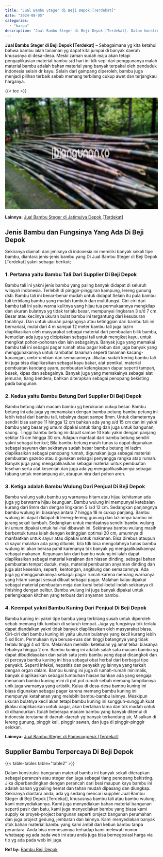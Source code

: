 ```yaml
---
title: "Jual Bambu Steger di Beji Depok [Terdekat]"
date: "2024-08-05"
categories: 
  - "harga"
description: "Jual Bambu Steger di Beji Depok [Terdekat]. Dalam konstruksi bangunan material bambu ini banyak sekali diterapkan sebagai perancah atau steger dan juga sebag..."
---
```


**Jual Bambu Steger di Beji Depok \[Terdekat\]** – Sebagaimana yg kita ketahui bahwa bambu ialah tanaman yg dapat kita jumpai di banyak daerah khususnya di desa-desa. Meski zaman sudah maju akan tetapi pengaplikasian material bambu s/d hari ini tdk sepi dari penggunanya malah material bambu adalah bahan material yang banyak terpakai oleh penduduk indonesia selain dr kayu. Selain dari gampang diperoleh, bambu juga menjadi pilihan terbaik sebab memang terbilang cukup awet dan terjangkau harganya.

{{< toc >}}

![Jual Bambu Steger di Beji Depok [Terdekat]](/images/jual-bambu-tali-11.png)

**Lainnya:** [Jual Bambu Steger di Jatimulya Depok \[Terdekat\]](https://bambu.bangunan.co/jual-bambu-steger-di-jatimulya-depok-terdekat/)

## Jenis Bambu dan Fungsinya Yang Ada Di Beji Depok

Sekiranya diamati dari jenisnya di indonesia ini memiliki banyak sekali tipe bambu, diantara jenis-jenis bambu yang Di Jual Bambu Steger di Beji Depok \[Terdekat\] yakni sebagai berikut;

### 1\. Pertama yaitu Bambu Tali Dari Supplier Di Beji Depok

Bambu tali ini yakni jenis bambu yang paling banyak didapat di seluruh wilayah indonesia. Terlebih di pinggir-pinggiran kampung, lereng gunung dsb. Bambu tali ini benar-benar mudah untuk didapat Selain itu pula bambu tali terbilang bambu yang mudah tumbuh dan multifungsi. Ciri-ciri dari bambu tali ini yaitu warna kulitnya yang hijau tua permukaannya mengkilap dan ukuran bulatnya yg tidak terlalu besar, mempunyai lingkaran 3 s/d 7 cm. Besar atau kecilnya ukuran bulat bambu ini tergantung dari kesuburan tanahnya. Dan untuk ukuran panjangnya atau ketinggian dari bambu tali ini bervariasi, mulai dari 4 m sampai 12 meter bambu tali juga lazim diaplikasikan oleh masyarakat sebagai material dari pembuatan bilik bambu, kemudian ada juga yg diciptakan sebagai tali untuk mengikat kayu, untuk mengikat pohon-pohonan dan lain sebagainya. Banyak juga yang memakai bambu tali ini sebagai pagar rumah atau pagar kebun dan juga banyak yang menggunakannya untuk rambatan tanaman seperti tanaman kacang-kacangan, umbi-umbian dan semacamnya. Jikalau sudah kering bambu tali ini juga bisa diaplikasikan sebagai kayu bakar, alat pemikul, material pembuatan kandang ayam, pembuatan kelengkapan dapur seperti tampah, besek, kipas dan sebagainya. Banyak juga yang memakainya sebagai alat jemuran, tiang bendera, bahkan diterapkan sebagai penopang bekisting pada bangunan.

### 2\. Kedua yaitu Bambu Betung Dari Supplier Di Beji Depok

Bambu betung ialah macam bambu yg berukuran cukup besar. Bambu betung ini ada juga yg menamakan dengan bambu petung bambu petung ini lebih tebal dari bambu tali, tebalnya dapat sampe 8mm. Untuk diameternya sendiri bisa sampe 11 hingga 12 cm bahkan ada yang s/d 15 cm dan ini yakni bambu yang besar yg umum dipakai untuk tiang dan juga untuk bangunan, saung. Tinggi bambu betung ini dapat sampe 10 kaki yakni dengan panjang sekitar 15 cm hingga 30 cm. Adapun manfaat dari bambu betung sendiri yakni sebagai berikut; Bila bambu betung masih tunas ia dapat digunakan sebagai sayuran dan sekiranya sudah besar bambu betung ini lazim diaplikasikan sebagai penopang rumah, digunakan juga sebagai material pembuatan gazebo atau digunakan sebagai penyangga rangka atap rumah. Banyak juga yang mengaplikasikan sebagai material untuk pembuatan lesehan serta alat kesenian dan juga ada yg mengaplikasikannya sebagai tabung untuk menampung air, ataupun nira dari pohon aren.

### 3\. Ketiga adalah Bambu Wulung Dari Penjual Di Beji Depok

Bambu wulung yaitu bambu yg warnanya hitam atau hijau kehitaman ada juga yg berwarna hijau keunguan. Bambu wulung ini mempunyai ketebalan kurang dari 8mm dan dengan lingkaran 5 s/d 12 cm. Sedangkan panjangnya bambu wulung ini biasanya antara 7 hingga 18 m cukup panjang. Bambu wulung ini dapat didapat di lereng-lereng gunung dan lazimnya bambu ini jarang sekali tumbuh. Sedangkan untuk manfaatnya sendiri bambu wulung ini umum dipakai untuk hal-hal dibawah ini. Sekiranya bambu wulung masih berbentuk tunas ialah dengan ketinggian optimal 20 cm, umumnya di manfaatkan untuk sayur atau dipakai untuk makanan. Bisa direbus ataupun di sayur malahan ada yang ditumis, bila tdk bisa mengolahnya tunas bambu wulung ini akan berasa pahit karenanya tdk banyak yg mengaplikasikannya sebagai makanan. Kegunaan lain dari bambu wulung ini ialah dapat diaplikasikan sebagai material kerajinan dan hiasan dinding, sebagai bahan pembuatan tempat duduk, meja, material pembuatan anyaman dinding dan juga alat kesenian, seperti; kentongan, angklung dan semacamnya. Ada juga yg menggunakannya sebagai pagar rumah karena memang warnanya yang hitam sangat sesuai dibuat sebagai pagar. Malahan kalau dipakai sebagai material pembuatan meja dan kursi betul-betul indah sekiranya di finishing dengan pelitur. Bambu wulung ini juga banyak dipakai untuk perlengkapan kitchen yang terbuat dari anyaman bambu.

### 4\. Keempat yakni Bambu Kuning Dari Penjual Di Beji Depok

Bambu kuning ini yakni tipe bambu yang terbilang susah untuk diperoleh sebab memang tdk tumbuh di seluruh tempat. Juga yg fungsinya tdk terlalu dapat diandalkan yakni tidak banyak diaplikasikan oleh masyarakat biasa. Ciri-ciri dari bambu kuning ini yaitu ukuran bulatnya yang kecil kurang lebih 5 sd 8cm. Permukaan nya beruas-ruas dan tinggi batangnya yang tidak terlalu tinggi 4 sd 10m. Melainkan memiliki ketebalan yg amat tebal biasanya tebalnya hingga 2 cm. Bambu kuning ini adalah salah satu macam bambu yg dapat dibudidayakan dan salah satu jenis bambu yang dapat dicangkok dan di percaya bambu kuning ini bisa sebagai obat herbal dari berbagai tipe penyakit. Seperti infeksi, hepatitis dan penyakit yg lainnya yang terkait dengan organ dalam. Bambu kuning ini juga di rumah-rumah minimalis, banyak diaplikasikan sebagai tumbuhan hiasan bahkan ada yang sengaja menanam bambu kuning mini di pot pot rumah sebab memang tampilannya unik juga warnanya yang artistik. Kalau di desa-desa bambu kuning ini biasa digunakan sebagai pagar karena memang bambu kuning ini mempunyai ketahanan yang melebihi bambu-bambu lainnya. Meskipun ukuran bulatnya kecil akan tetapi bambu kuning ini sungguh-sungguh kuat jikalau diaplikasikan untuk pagar, akan bertahan lama dan tdk mudah untuk di dihancurkan. Itulah beberapa macam bambu yang banyak ditemui di indonesia terutama di daerah-daerah yg banyak terkandung air, Misalkan di lereng gunung, pinggir kali, pinggir sawah, dan juga di pinggir-pinggir selokan.

**Lainnya:** [Jual Bambu Steger di Pameungpeuk \[Terdekat\]](https://bambu.bangunan.co/jual-bambu-steger-di-pameungpeuk-terdekat/)

## Supplier Bambu Terpercaya Di Beji Depok

{{< table-tables table="table2" >}}

Dalam konstruksi bangunan material bambu ini banyak sekali diterapkan sebagai perancah atau steger dan juga sebagai tiang penopang bekisting. Jika diperbandingkan dengan perancah dari besi maupun kayu bambu ini adalah bahan yg paling hemat dan tahan mudah dipasang dan diungkap. Sekiranya diantara anda, ada yg sedang mencari supplier Jual Bambu Steger di Beji Depok \[Terdekat\], khususnya bambu tali atau bambu wulung, kami menyediakannya. Kami juga menyediakan bahan material bangunan seperti pasir dan batu, kami juga menyediakan bambu yang biasa kami supply ke proyek-project bangunan seperti project bangunan perumahan dan juga project gedung, jembatan dan lainnya. Kami menyediakan banyak stok bahan material bambu yang kami ambil dari kebun bambu tanpa perantara. Anda bisa memesannya terhadap kami melewati nomor whatsapp yg ada pada web ini atau anda juga bisa bernegosiasi harga via tlp yg ada pada web ini juga.

**Ref by:** [Bambu Beji Depok](https://id.wikipedia.org/wiki/Bambu)
